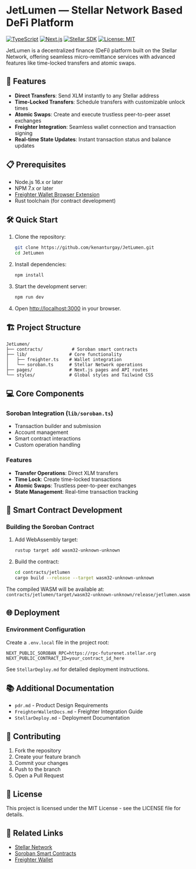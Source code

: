 # JetLumen — Stellar Network Based DeFi Platform

[![TypeScript](https://img.shields.io/badge/TypeScript-5.0-blue.svg)](https://www.typescriptlang.org/)
[![Next.js](https://img.shields.io/badge/Next.js-13.4-black.svg)](https://nextjs.org/)
[![Stellar SDK](https://img.shields.io/badge/Stellar_SDK-9.0-3e1BDB.svg)](https://developers.stellar.org/)
[![License: MIT](https://img.shields.io/badge/License-MIT-yellow.svg)](https://opensource.org/licenses/MIT)

JetLumen is a decentralized finance (DeFi) platform built on the Stellar Network, offering seamless micro-remittance services with advanced features like time-locked transfers and atomic swaps.

## 🚀 Features

- **Direct Transfers**: Send XLM instantly to any Stellar address
- **Time-Locked Transfers**: Schedule transfers with customizable unlock times
- **Atomic Swaps**: Create and execute trustless peer-to-peer asset exchanges
- **Freighter Integration**: Seamless wallet connection and transaction signing
- **Real-time State Updates**: Instant transaction status and balance updates

## 📋 Prerequisites

- Node.js 16.x or later
- NPM 7.x or later
- [Freighter Wallet Browser Extension](https://www.freighter.app/)
- Rust toolchain (for contract development)

## 🛠️ Quick Start

1. Clone the repository:
   ```bash
   git clone https://github.com/kenanturgay/JetLumen.git
   cd JetLumen
   ```

2. Install dependencies:
   ```bash
   npm install
   ```

3. Start the development server:
   ```bash
   npm run dev
   ```

4. Open [http://localhost:3000](http://localhost:3000) in your browser.

## 🏗️ Project Structure

```
JetLumen/
├── contracts/           # Soroban smart contracts
├── lib/                # Core functionality
│   ├── freighter.ts    # Wallet integration
│   └── soroban.ts      # Stellar Network operations
├── pages/              # Next.js pages and API routes
└── styles/             # Global styles and Tailwind CSS
```

## 💻 Core Components

### Soroban Integration (`lib/soroban.ts`)
- Transaction builder and submission
- Account management
- Smart contract interactions
- Custom operation handling

### Features
- **Transfer Operations**: Direct XLM transfers
- **Time Lock**: Create time-locked transactions
- **Atomic Swaps**: Trustless peer-to-peer exchanges
- **State Management**: Real-time transaction tracking

## 🔧 Smart Contract Development

### Building the Soroban Contract

1. Add WebAssembly target:
   ```bash
   rustup target add wasm32-unknown-unknown
   ```

2. Build the contract:
   ```bash
   cd contracts/jetlumen
   cargo build --release --target wasm32-unknown-unknown
   ```

The compiled WASM will be available at: `contracts/jetlumen/target/wasm32-unknown-unknown/release/jetlumen.wasm`

## 🌐 Deployment

### Environment Configuration

Create a `.env.local` file in the project root:

```env
NEXT_PUBLIC_SOROBAN_RPC=https://rpc-futurenet.stellar.org
NEXT_PUBLIC_CONTRACT_ID=your_contract_id_here
```

See `StellarDeploy.md` for detailed deployment instructions.

## 📚 Additional Documentation

- `pdr.md` - Product Design Requirements
- `FreighterWalletDocs.md` - Freighter Integration Guide
- `StellarDeploy.md` - Deployment Documentation

## 🤝 Contributing

1. Fork the repository
2. Create your feature branch
3. Commit your changes
4. Push to the branch
5. Open a Pull Request

## 📄 License

This project is licensed under the MIT License - see the LICENSE file for details.

## 🔗 Related Links

- [Stellar Network](https://www.stellar.org/)
- [Soroban Smart Contracts](https://soroban.stellar.org/)
- [Freighter Wallet](https://www.freighter.app/)

